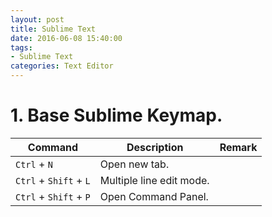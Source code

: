 ```yaml
---
layout: post
title: Sublime Text
date: 2016-06-08 15:40:00
tags:
- Sublime Text
categories: Text Editor
---
```


# 1. Base Sublime Keymap.

| Command                   |             Description                                 |      Remark                           |
| ------------------------- | ------------------------------------------------------- | ------------------------------------- |
| `Ctrl` + `N`              | Open new tab.                                           |                                       |
| `Ctrl` + `Shift` + `L`    | Multiple line edit mode.                                |                                       |
| `Ctrl` + `Shift` + `P`    | Open Command Panel.                                     |                                       |
